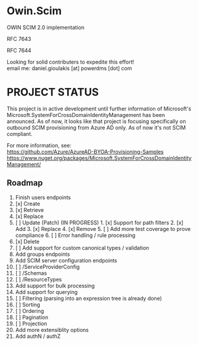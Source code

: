# Owin.Scim
OWIN SCIM 2.0 implementation

RFC 7643

RFC 7644

Looking for solid contributers to expedite this effort!  
email me:  daniel.gioulakis [at] powerdms [dot] com

PROJECT STATUS
==============
This project is in active development until further information of Microsoft's  Microsoft.SystemForCrossDomainIdentityManagement has been announced.  As of now, it looks like that project is focusing specifically on outbound SCIM provisioning from Azure AD only.  As of now it's not SCIM compliant.

For more information, see:  
https://github.com/Azure/AzureAD-BYOA-Provisioning-Samples  
https://www.nuget.org/packages/Microsoft.SystemForCrossDomainIdentityManagement/  

Roadmap
-------

1. Finish users endpoints
  1. [x] Create  
  2. [x] Retrieve  
  3. [x] Replace  
  4. [ ] Update (Patch) (IN PROGRESS)
    1. [x] Support for path filters
    2. [x] Add
    3. [x] Replace
    4. [x] Remove
    5. [ ] Add more test coverage to prove compliance
    6. [ ] Error handling / rule processing
  5. [x] Delete  
  6. [ ] Add support for custom canonical types / validation
2. Add groups endpoints
3. Add SCIM server configuration endpoints
  1. [ ] /ServiceProviderConfig
  2. [ ] /Schemas
  3. [ ] /ResourceTypes
4. Add support for bulk processing
5. Add support for querying
  1. [ ] Filtering (parsing into an expression tree is already done)
  2. [ ] Sorting
  3. [ ] Ordering
  4. [ ] Pagination
  5. [ ] Projection
6. Add more extensiblity options
7. Add authN / authZ
